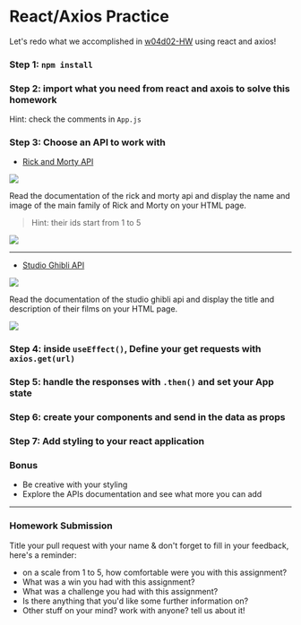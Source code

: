 # React/Axios Practice

Let's redo what we accomplished in [w04d02-HW](https://git.generalassemb.ly/seir-alahsa/w04d02-HW-API) using react and axios!

### Step 1: `npm install` 
### Step 2: import what you need from react and axois to solve this homework

Hint: check the comments in `App.js`

### Step 3: Choose an API to work with

- [Rick and Morty API](https://rickandmortyapi.com/)

![](https://i.imgur.com/idwXZ82.gif)

Read the documentation of the rick and morty api and display the name and image of the main family of Rick and Morty on your HTML page.

> Hint: their ids start from 1 to 5

![](images/ss2.png)

---

- [Studio Ghibli API](https://ghibliapi.herokuapp.com/)

![](https://img.buzzfeed.com/buzzfeed-static/static/2017-08/22/10/asset/buzzfeed-prod-fastlane-01/anigif_sub-buzz-30379-1503413975-9.gif)

Read the documentation of the studio ghibli api and display the title and description of their films on your HTML page.

![](images/ss1.png)

### Step 4: inside `useEffect()`, Define your get requests with `axios.get(url)`

### Step 5: handle the responses with `.then()` and set your App state

### Step 6: create your components and send in the data as props

### Step 7: Add styling to your react application

### Bonus

- Be creative with your styling
- Explore the APIs documentation and see what more you can add

---

### Homework Submission

Title your pull request with your name & don't forget to fill in your feedback, here's a reminder:

- on a scale from 1 to 5, how comfortable were you with this assignment?
- What was a win you had with this assignment?
- What was a challenge you had with this assignment?
- Is there anything that you'd like some further information on?
- Other stuff on your mind? work with anyone? tell us about it!
